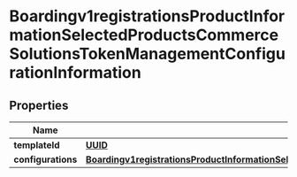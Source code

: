 
# Boardingv1registrationsProductInformationSelectedProductsCommerceSolutionsTokenManagementConfigurationInformation

## Properties
Name | Type | Description | Notes
------------ | ------------- | ------------- | -------------
**templateId** | [**UUID**](UUID.md) |  |  [optional]
**configurations** | [**Boardingv1registrationsProductInformationSelectedProductsCommerceSolutionsTokenManagementConfigurationInformationConfigurations**](Boardingv1registrationsProductInformationSelectedProductsCommerceSolutionsTokenManagementConfigurationInformationConfigurations.md) |  |  [optional]



